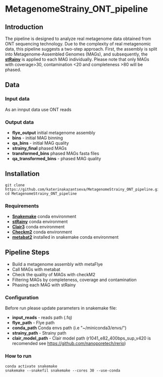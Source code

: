 # MetagenomeStrainy_ONT_pipeline
## Introduction

The pipeline is designed to analyze real metagenome data obtained from ONT sequencing technology. Due to the complexity of real metagenomic data, this pipeline suggests a two-step approach. First, the assembly is split into Metagenome-Assembled Genomes (MAGs), and subsequently, the [**stRainy**](https://github.com/katerinakazantseva/stRainy) is applied to each MAG individually. Please note that only MAGs with coverage>30, contamination <20 and completeness >80 will be phased.

## Data
### Input data
As an innput data use ONT reads

### Output data
* __flye_output__ initial metagenome assembly
* __bins__ - initial MAG binning
* __qa_bins__ - initial MAG quality
* __strainy_final__ phased MAGs
* __transformed_bins__ phased MAGs fasta files
* __qa_transformed_bins__ - phased MAG quality


## Installation
```
git clone https://github.com/katerinakazantseva/MetagenomeStrainy_ONT_pipeline.git
cd MetagenomeStrainy_ONT_pipeline
```

### Requirements
* [**Snakemake**](https://snakemake.github.io/) conda environment 
* [**stRainy**](https://github.com/katerinakazantseva/stRainy) conda environment 
* [**Clair3**](https://github.com/HKU-BAL/Clair3) conda environment 
* [**Checkm2**](https://github.com/chklovski/CheckM2) conda environment 
* [**metabat2**](https://anaconda.org/bioconda/metabat2) installed in snakemake conda environment 

## Pipeline Steps
* Build a metagenome assembly with metaFlye
* Call MAGs with metabat
* Check the quality of MAGs with checkM2
* Filtering MAGs by completeness, coverage and contamination
* Phasing each MAG with stRainy

### Configuration
Before run please update parameters in snakemake file:

* __input_reads__ - reads path (.fq)
* __flye_path__ - Flye path
* __conda_path__ Conda envs path (i.e "~/miniconda3/envs/")
* __strainy_path__ - Strainy path
* __clair_model_path__ - Clair model path (r1041_e82_400bps_sup_v420 is recomended see https://github.com/nanoporetech/rerio)

### How to run
```
conda activate snakemake
snakemake --snakefil snakemake --cores 30 --use-conda 
```

